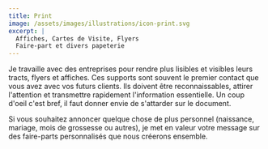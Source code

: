 ```yaml
---
title: Print
image: /assets/images/illustrations/icon-print.svg
excerpt: |
  Affiches, Cartes de Visite, Flyers  
  Faire-part et divers papeterie
---
```

Je travaille avec des entreprises pour rendre plus lisibles et visibles leurs tracts, flyers et affiches. Ces supports sont souvent le premier contact que vous avez avec vos futurs clients. Ils doivent être reconnaissables, attirer l'attention et transmettre rapidement l'information essentielle. Un coup d'oeil c'est bref, il faut donner envie de s'attarder sur le document.  

Si vous souhaitez annoncer quelque chose de plus personnel (naissance, mariage, mois de grossesse ou autres), je met en valeur votre message sur des faire-parts personnalisés que nous créerons ensemble. 